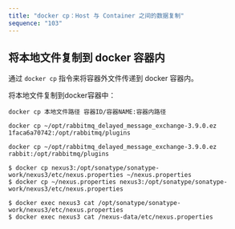 ```yaml
---
title: "docker cp：Host 与 Container 之间的数据复制"
sequence: "103"
---
```


## 将本地文件复制到 docker 容器内

通过 `docker cp` 指令来将容器外文件传递到 docker 容器内。

将本地文件复制到docker容器中：

```text
docker cp 本地文件路径 容器ID/容器NAME:容器内路径
```

```text
docker cp ~/opt/rabbitmq_delayed_message_exchange-3.9.0.ez 1faca6a70742:/opt/rabbitmq/plugins
```

```text
docker cp ~/opt/rabbitmq_delayed_message_exchange-3.9.0.ez rabbit:/opt/rabbitmq/plugins
```

```text
$ docker cp nexus3:/opt/sonatype/sonatype-work/nexus3/etc/nexus.properties ~/nexus.properties
$ docker cp ~/nexus.properties nexus3:/opt/sonatype/sonatype-work/nexus3/etc/nexus.properties
```

```text
$ docker exec nexus3 cat /opt/sonatype/sonatype-work/nexus3/etc/nexus.properties
$ docker exec nexus3 cat /nexus-data/etc/nexus.properties
```
